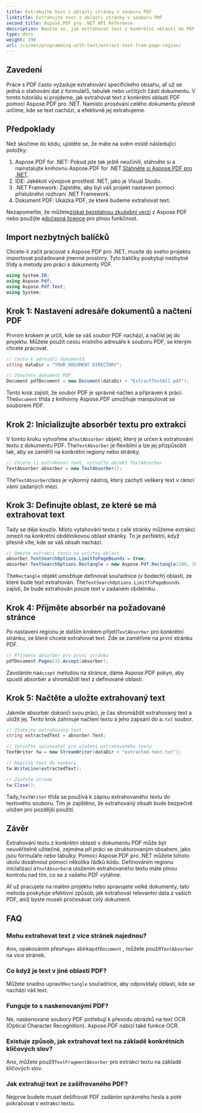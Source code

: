 ```yaml
---
title: Extrahujte text z oblasti stránky v souboru PDF
linktitle: Extrahujte text z oblasti stránky v souboru PDF
second_title: Aspose.PDF pro .NET API Reference
description: Naučte se, jak extrahovat text z konkrétní oblasti do PDF pomocí Aspose.PDF for .NET, pomocí tohoto podrobného průvodce. Efektivně shromažďujte a ukládejte text z vašich dokumentů.
type: docs
weight: 190
url: /cs/net/programming-with-text/extract-text-from-page-region/
---
```

## Zavedení

Práce s PDF často vyžaduje extrahování specifického obsahu, ať už se jedná o stahování dat z formulářů, tabulek nebo určitých částí dokumentu. V tomto tutoriálu si projdeme, jak extrahovat text z konkrétní oblasti PDF pomocí Aspose.PDF pro .NET. Namísto prosévání celého dokumentu přesně určíme, kde se text nachází, a efektivně jej extrahujeme.

## Předpoklady

Než skočíme do kódu, ujistěte se, že máte na svém místě následující položky:

1.  Aspose.PDF for .NET: Pokud jste tak ještě neučinili, stáhněte si a nainstalujte knihovnu Aspose.PDF for .NET.[Stáhněte si Aspose.PDF pro .NET](https://releases.aspose.com/pdf/net/).
2. IDE: Jakékoli vývojové prostředí .NET, jako je Visual Studio.
3. .NET Framework: Zajistěte, aby byl váš projekt nastaven pomocí příslušného rozhraní .NET Framework.
4. Dokument PDF: Ukázka PDF, ze které budeme extrahovat text.

 Nezapomeňte, že můžete[získat bezplatnou zkušební verzi](https://releases.aspose.com/) z Aspose.PDF nebo použijte a[dočasná licence](https://purchase.aspose.com/temporary-license/) pro plnou funkčnost.

## Import nezbytných balíčků

Chcete-li začít pracovat s Aspose.PDF pro .NET, musíte do svého projektu importovat požadované jmenné prostory. Tyto balíčky poskytují nezbytné třídy a metody pro práci s dokumenty PDF.

```csharp
using System.IO;
using Aspose.Pdf;
using Aspose.Pdf.Text;
using System;
```

## Krok 1: Nastavení adresáře dokumentů a načtení PDF

Prvním krokem je určit, kde se váš soubor PDF nachází, a načíst jej do projektu. Můžete použít cestu místního adresáře k souboru PDF, se kterým chcete pracovat.

```csharp
// Cesta k adresáři dokumentů.
string dataDir = "YOUR DOCUMENT DIRECTORY";

// Otevřete dokument PDF
Document pdfDocument = new Document(dataDir + "ExtractTextAll.pdf");
```

 Tento krok zajistí, že soubor PDF je správně načten a připraven k práci. The`Document` třída z knihovny Aspose.PDF umožňuje manipulovat se souborem PDF.

## Krok 2: Inicializujte absorbér textu pro extrakci

 V tomto kroku vytvoříme a`TextAbsorber` objekt, který je určen k extrahování textu z dokumentu PDF. The`TextAbsorber` je flexibilní a lze jej přizpůsobit tak, aby se zaměřil na konkrétní regiony nebo stránky.

```csharp
// Chcete-li extrahovat text, vytvořte objekt TextAbsorber
TextAbsorber absorber = new TextAbsorber();
```

 The`TextAbsorber`class je výkonný nástroj, který zachytí veškerý text v rámci vámi zadaných mezí.

## Krok 3: Definujte oblast, ze které se má extrahovat text

Tady se děje kouzlo. Místo vytahování textu z celé stránky můžeme extrakci omezit na konkrétní obdélníkovou oblast stránky. To je perfektní, když přesně víte, kde se váš obsah nachází.

```csharp
// Omezte extrakci textu na určitou oblast
absorber.TextSearchOptions.LimitToPageBounds = true;
absorber.TextSearchOptions.Rectangle = new Aspose.Pdf.Rectangle(100, 200, 250, 350);
```

 The`Rectangle` objekt umožňuje definovat souřadnice (v bodech) oblasti, ze které bude text extrahován. The`TextSearchOptions.LimitToPageBounds` zajistí, že bude extrahován pouze text v zadaném obdélníku.

## Krok 4: Přijměte absorbér na požadované stránce

 Po nastavení regionu je dalším krokem přijetí`TextAbsorber` pro konkrétní stránku, ze které chcete extrahovat text. Zde se zaměříme na první stránku PDF.

```csharp
// Přijměte absorbér pro první stránku
pdfDocument.Pages[1].Accept(absorber);
```

 Zavoláním na`Accept` metodou na stránce, dáme Aspose.PDF pokyn, aby spustil absorbér a shromáždil text z definované oblasti.

## Krok 5: Načtěte a uložte extrahovaný text

 Jakmile absorbér dokončí svou práci, je čas shromáždit extrahovaný text a uložit jej. Tento krok zahrnuje načtení textu a jeho zapsání do a`.txt` soubor.

```csharp
// Získejte extrahovaný text
string extractedText = absorber.Text;

// Vytvořte spisovatel pro uložení extrahovaného textu
TextWriter tw = new StreamWriter(dataDir + "extracted-text.txt");

// Napište text do souboru
tw.WriteLine(extractedText);

// Zavřete stream
tw.Close();
```

 Tady,`TextWriter` třída se používá k zápisu extrahovaného textu do textového souboru. Tím je zajištěno, že extrahovaný obsah bude bezpečně uložen pro pozdější použití.

## Závěr

 Extrahování textu z konkrétní oblasti v dokumentu PDF může být neuvěřitelně užitečné, zejména při práci se strukturovaným obsahem, jako jsou formuláře nebo tabulky. Pomocí Aspose.PDF pro .NET můžete tohoto úkolu dosáhnout pomocí několika řádků kódu. Definováním regionu inicializací a`TextAbsorber`a uložením extrahovaného textu máte plnou kontrolu nad tím, co se z vašeho PDF vytáhne.

Ať už pracujete na malém projektu nebo spravujete velké dokumenty, tato metoda poskytuje efektivní způsob, jak extrahovat relevantní data z vašich PDF, aniž byste museli pročesávat celý dokument.

## FAQ

### Mohu extrahovat text z více stránek najednou?
 Ano, opakováním přes`Pages` sbírka`pdfDocument` , můžete použít`TextAbsorber` na více stránek.

### Co když je text v jiné oblasti PDF?
 Můžete snadno upravit`Rectangle` souřadnice, aby odpovídaly oblasti, kde se nachází váš text.

### Funguje to s naskenovanými PDF?
Ne, naskenované soubory PDF potřebují k převodu obrázků na text OCR (Optical Character Recognition). Aspose.PDF nabízí také funkce OCR.

### Existuje způsob, jak extrahovat text na základě konkrétních klíčových slov?
 Ano, můžete použít`TextFragmentAbsorber` pro extrakci textu na základě klíčových slov.

### Jak extrahuji text ze zašifrovaného PDF?
Nejprve budete muset dešifrovat PDF zadáním správného hesla a poté pokračovat v extrakci textu.